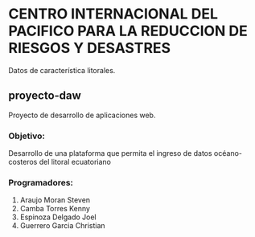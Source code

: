 # CENTRO INTERNACIONAL DEL PACIFICO PARA LA REDUCCION DE RIESGOS Y DESASTRES
Datos de característica litorales.

## proyecto-daw
Proyecto de desarrollo de aplicaciones web.

### Objetivo: 
Desarrollo de una plataforma que permita el ingreso de datos océano-costeros del litoral ecuatoriano

### Programadores:
1. Araujo Moran Steven
2. Camba Torres Kenny
3. Espinoza Delgado Joel
4. Guerrero Garcia Christian
